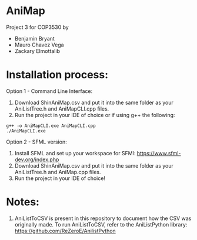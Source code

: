 # AniMap
Project 3 for COP3530 by
* Benjamin Bryant
* Mauro Chavez Vega
* Zackary Elmottalib

# Installation process:
Option 1 - Command Line Interface:

1. Download ShinAniMap.csv and put it into the same folder as your AniListTree.h and AniMapCLI.cpp files.
2. Run the project in your IDE of choice or if using g++ the following:

```
g++ -o AniMapCLI.exe AniMapCLI.cpp
./AniMapCLI.exe
```

Option 2 - SFML version:
1. Install SFML and set up your workspace for SFMl: https://www.sfml-dev.org/index.php
2. Download ShinAniMap.csv and put it into the same folder as your AniListTree.h and AniMap.cpp files.
3. Run the project in your IDE of choice!



# Notes: 
1. AniListToCSV is present in this repository to document how the CSV was originally made. To run AniListToCSV, refer to the AniListPython library: https://github.com/ReZeroE/AnilistPython

